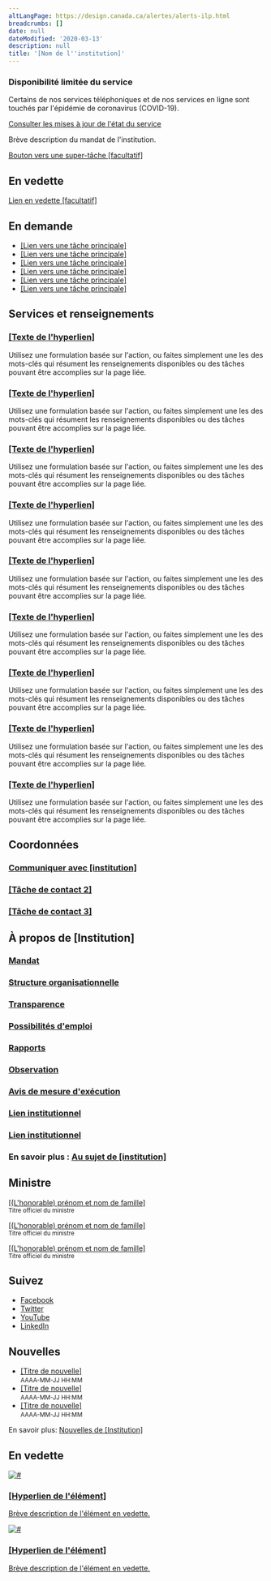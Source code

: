```yaml
---
altLangPage: https://design.canada.ca/alertes/alerts-ilp.html
breadcrumbs: []
date: null
dateModified: '2020-03-13'
description: null
title: '[Nom de l''institution]'
---
```


<div class="ilp-top-alert">
 <div class="container">
  <section class="alert alert-warning">
   <h3>
    Disponibilité limitée du service
   </h3>
   <p>
    Certains de nos services téléphoniques et de nos services en ligne sont touchés par l'épidémie de coronavirus (COVID-19).
   </p>
   <p>
    <a href="#">
     Consulter les mises à jour de l'état du service
    </a>
   </p>
  </section>
 </div>
</div>

<div class="ip-cover-img ilp-alert">
 <div class="container">
  <div class="row">
   <div class="col-md-7">
    <p>
     Brève description du mandat de l'institution.
    </p>
    <a class="btn btn-call-to-action ip-btn" href="#">
     Bouton vers une super-tâche [facultatif]
    </a>
   </div>
   <div class="clearfix">
   </div>
  </div>
 </div>
</div>

<section class="featured opct-90">
 <div class="container">
  <div class="row">
   <div class="col-sm-12">
    <h2 class="wb-inv">
     En vedette
    </h2>
    <a class="h5" href="#">
     Lien en vedette [facultatif]
    </a>
   </div>
  </div>
 </div>
</section>

<section class="most-requested well well-md brdr-0">
 <div class="container">
  <div class="row">
   <div class="col-sm-12">
    <h2 class="mrgn-tp-md">
     En demande
    </h2>
    <ul class="wb-eqht list-unstyled mrgn-tp-md mrgn-bttm-sm lst-spcd-2 list-responsive-3">
     <li>
      <a href="#">
       [Lien vers une tâche principale]
      </a>
     </li>
     <li>
      <a href="#">
       [Lien vers une tâche principale]
      </a>
     </li>
     <li>
      <a href="#">
       [Lien vers une tâche principale]
      </a>
     </li>
     <li>
      <a href="#">
       [Lien vers une tâche principale]
      </a>
     </li>
     <li>
      <a href="#">
       [Lien vers une tâche principale]
      </a>
     </li>
     <li>
      <a href="#">
       [Lien vers une tâche principale]
      </a>
     </li>
    </ul>
   </div>
  </div>
 </div>
</section>

<section class="gc-srvinfo mrgn-bttm-lg">
 <div class="container">
  <div class="row">
   <h2 class="wb-inv">
    Services et renseignements
   </h2>
   <div class="wb-eqht">
    <section class="col-md-4">
     <h3>
      <a href="#">
       [Texte de l'hyperlien]
      </a>
     </h3>
     <p>
      Utilisez une formulation basée sur l'action, ou faites simplement une les des mots-clés qui résument les renseignements disponibles ou des tâches pouvant être accomplies sur la page liée.
     </p>
    </section>
    <section class="col-md-4">
     <h3>
      <a href="#">
       [Texte de l'hyperlien]
      </a>
     </h3>
     <p>
      Utilisez une formulation basée sur l'action, ou faites simplement une les des mots-clés qui résument les renseignements disponibles ou des tâches pouvant être accomplies sur la page liée.
     </p>
    </section>
    <section class="col-md-4">
     <h3>
      <a href="#">
       [Texte de l'hyperlien]
      </a>
     </h3>
     <p>
      Utilisez une formulation basée sur l'action, ou faites simplement une les des mots-clés qui résument les renseignements disponibles ou des tâches pouvant être accomplies sur la page liée.
     </p>
    </section>
    <section class="col-md-4">
     <h3>
      <a href="#">
       [Texte de l'hyperlien]
      </a>
     </h3>
     <p>
      Utilisez une formulation basée sur l'action, ou faites simplement une les des mots-clés qui résument les renseignements disponibles ou des tâches pouvant être accomplies sur la page liée.
     </p>
    </section>
    <section class="col-md-4">
     <h3>
      <a href="#">
       [Texte de l'hyperlien]
      </a>
     </h3>
     <p>
      Utilisez une formulation basée sur l'action, ou faites simplement une les des mots-clés qui résument les renseignements disponibles ou des tâches pouvant être accomplies sur la page liée.
     </p>
    </section>
    <section class="col-md-4">
     <h3>
      <a href="#">
       [Texte de l'hyperlien]
      </a>
     </h3>
     <p>
      Utilisez une formulation basée sur l'action, ou faites simplement une les des mots-clés qui résument les renseignements disponibles ou des tâches pouvant être accomplies sur la page liée.
     </p>
    </section>
    <section class="col-md-4">
     <h3>
      <a href="#">
       [Texte de l'hyperlien]
      </a>
     </h3>
     <p>
      Utilisez une formulation basée sur l'action, ou faites simplement une les des mots-clés qui résument les renseignements disponibles ou des tâches pouvant être accomplies sur la page liée.
     </p>
    </section>
    <section class="col-md-4">
     <h3>
      <a href="#">
       [Texte de l'hyperlien]
      </a>
     </h3>
     <p>
      Utilisez une formulation basée sur l'action, ou faites simplement une les des mots-clés qui résument les renseignements disponibles ou des tâches pouvant être accomplies sur la page liée.
     </p>
    </section>
    <section class="col-md-4">
     <h3>
      <a href="#">
       [Texte de l'hyperlien]
      </a>
     </h3>
     <p>
      Utilisez une formulation basée sur l'action, ou faites simplement une les des mots-clés qui résument les renseignements disponibles ou des tâches pouvant être accomplies sur la page liée.
     </p>
    </section>
    <div class="clearfix">
    </div>
   </div>
  </div>
 </div>
</section>

<div class="most-requested well well-sm brdr-0">
 <div class="container">
  <div class="row">
   <section class="wb-eqht">
    <h2 class="col-lg-3 h3">
     Coordonnées
    </h2>
    <span class="clearfix">
    </span>
    <section class="col-lg-4 col-sm-6">
     <h3 class="h5">
      <a href="#">
       Communiquer avec [institution]
      </a>
     </h3>
    </section>
    <section class="col-lg-4 col-sm-6">
     <h3 class="h5">
      <a href="#">
       [Tâche de contact 2]
      </a>
     </h3>
    </section>
    <section class="col-lg-4 col-sm-6">
     <h3 class="h5">
      <a href="#">
       [Tâche de contact 3]
      </a>
     </h3>
    </section>
   </section>
  </div>
  <div class="row">
   <section class="col-md-8 pull-left mrgn-bttm-lg">
    <h2 class="h3">
     À propos de [Institution]
    </h2>
    <div class="wb-eqht row">
     <div class="col-md-6">
      <section>
       <h3 class="h5">
        <a href="#">
         Mandat
        </a>
       </h3>
      </section>
     </div>
     <div class="col-md-6">
      <section>
       <h3 class="h5">
        <a href="#">
         Structure organisationnelle
        </a>
       </h3>
      </section>
     </div>
     <div class="col-md-6">
      <section>
       <h3 class="h5">
        <a href="#" rel="external">
         Transparence
        </a>
       </h3>
      </section>
     </div>
     <div class="col-md-6">
      <section>
       <h3 class="h5">
        <a href="#" rel="external">
         Possibilités d'emploi
        </a>
       </h3>
      </section>
     </div>
     <div class="col-md-6">
      <section>
       <h3 class="h5">
        <a href="#">
         Rapports
        </a>
       </h3>
      </section>
     </div>
     <div class="col-md-6">
      <section>
       <h3 class="h5">
        <a href="#">
         Observation
        </a>
       </h3>
      </section>
     </div>
     <div class="col-md-6">
      <section>
       <h3 class="h5">
        <a href="#">
         Avis de mesure d'exécution
        </a>
       </h3>
      </section>
     </div>
     <div class="col-md-6">
      <section>
       <h3 class="h5">
        <a href="#">
         Lien institutionnel
        </a>
       </h3>
      </section>
     </div>
     <div class="col-md-6">
      <section>
       <h3 class="h5">
        <a href="#">
         Lien institutionnel
        </a>
       </h3>
      </section>
     </div>
     <div class="col-md-6">
      <section>
       <h3 class="h5">
        En savoir plus :
        <a href="#" rel="external">
         Au sujet de [institution]
        </a>
       </h3>
      </section>
     </div>
    </div>
   </section>
   <div class="col-md-4 col-sm-5 pull-right mobile-left">
    <section class="lnkbx">
     <h2 class="h3">
      Ministre
     </h2>
     <p>
      <a href="#">
       [(L'honorable) prénom et nom de famille]
      </a>
      <br/>
      <small>
       Titre officiel du ministre
      </small>
     </p>
     <p>
      <a href="#">
       [(L'honorable) prénom et nom de famille]
      </a>
      <br/>
      <small>
       Titre officiel du ministre
      </small>
     </p>
     <p>
      <a href="#">
       [(L'honorable) prénom et nom de famille]
      </a>
      <br/>
      <small>
       Titre officiel du ministre
      </small>
     </p>
    </section>
    <section class="followus experimental">
     <h2 class="mrgn-tp-lg h3">
      Suivez
     </h2>
     <ul>
      <li>
       <a class="facebook" href="https://www.facebook.com/canrevagency" rel="external">
        <span class="wb-inv">
         Facebook
        </span>
       </a>
      </li>
      <li>
       <a class="twitter" href="https://twitter.com/CanRevAgency" rel="external">
        <span class="wb-inv">
         Twitter
        </span>
       </a>
      </li>
      <li>
       <a class="youtube" href="https://www.youtube.com/user/CanRevAgency" rel="external">
        <span class="wb-inv">
         YouTube
        </span>
       </a>
      </li>
      <li>
       <a class="linkedin" href="https://www.linkedin.com/company/cra-arc" rel="external">
        <span class="wb-inv">
         LinkedIn
        </span>
       </a>
      </li>
     </ul>
    </section>
   </div>
  </div>
 </div>
</div>

<div class="container">
 <div class="row">
  <section class="col-md-4 wb-feeds limit-3 gc-nws">
   <h2 class="h3">
    Nouvelles
   </h2>
   <ul class="feeds-cont list-unstyled lst-spcd feed-active">
    <li>
     <a href="#">
      [Titre de nouvelle]
     </a>
     <br/>
     <small class="feeds-date">
      AAAA-MM-JJ HH:MM
     </small>
    </li>
    <li>
     <a href="#">
      [Titre de nouvelle]
     </a>
     <br/>
     <small class="feeds-date">
      AAAA-MM-JJ HH:MM
     </small>
    </li>
    <li>
     <a href="#">
      [Titre de nouvelle]
     </a>
     <br/>
     <small class="feeds-date">
      AAAA-MM-JJ HH:MM
     </small>
    </li>
   </ul>
   <p>
    En savoir plus:
    <a class="admin" href="#">
     Nouvelles de [Institution]
    </a>
   </p>
  </section>
  <section class="col-md-8 gc-prtts">
   <h2 class="h3">
    En vedette
   </h2>
   <div class="row wb-eqht">
    <div class="col-md-6 mrgn-bttm-md">
     <a class="hght-inhrt" href="#">
      <section class="well well-sm brdr-rds-0 hght-inhrt">
       <img alt="#" class="img-responsive full-width" src="https://wet-boew.github.io/themes-dist/GCWeb/img/360x203.png"/>
       <h3 class="h5">
        [Hyperlien de l'élément]
       </h3>
       <p>
        Brève description de l'élément en vedette.
       </p>
      </section>
     </a>
    </div>
    <div class="col-md-6 mrgn-bttm-md">
     <a class="hght-inhrt" href="https://www.canada.ca/en/revenue-agency/campaigns/my-benefits-credits.html">
      <section class="well well-sm brdr-rds-0 hght-inhrt">
       <img alt="#" class="img-responsive full-width" src="https://wet-boew.github.io/themes-dist/GCWeb/img/360x203.png"/>
       <h3 class="h5">
        [Hyperlien de l'élément]
       </h3>
       <p>
        Brève description de l'élément en vedette.
       </p>
      </section>
     </a>
    </div>
   </div>
  </section>
 </div>
</div>

<div class="container">
 <div id="def-preFooter">
 </div>
</div>
